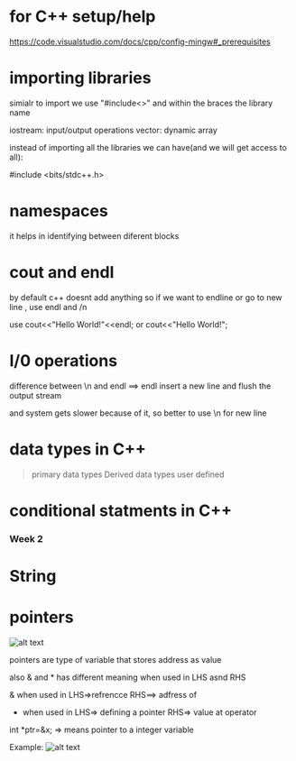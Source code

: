 # for C++ setup/help

https://code.visualstudio.com/docs/cpp/config-mingw#_prerequisites

# importing libraries

simialr to import we use "#include<>" and within the braces the library name

iostream: input/output operations
vector: dynamic array

instead of importing all the libraries we can have(and we will get access to all):

#include <bits/stdc++.h>

# namespaces

it helps in identifying between diferent blocks

# cout and endl

by default c++ doesnt add anything so if we want to endline or go to new line , use endl and /n

use cout<<"Hello World!"<<endl;
or cout<<"Hello World!";

# I/0 operations

difference between \n and endl ==> endl insert a new line and flush the output stream

and system gets slower because of it, so better to use \n for new line

# data types in C++

> primary data types
> Derived data types
> user defined

# conditional statments in C++

### Week 2

# String

# pointers

![alt text](image.png)

pointers are type of variable that stores address as value

also & and \* has different meaning when used in LHS asnd RHS

& when used in LHS=>refrencce RHS==> adfress of

- when used in LHS=> defining a pointer RHS=> value at operator

int \*ptr=&x; => means pointer to a integer variable

Example:
![alt text](image-1.png)
